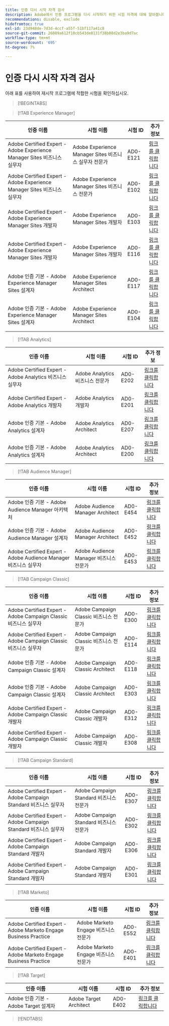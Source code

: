 ```yaml
---
title: 인증 다시 시작 자격 검사
description: Adobe에서 인증 프로그램을 다시 시작하기 위한 시험 자격에 대해 알아봅니다.
recommendations: disable, exclude
hidefromtoc: true
exl-id: 23d948de-7d3d-4ccf-a55f-51bf117a41c8
source-git-commit: 26089a612f10cb543de8131f38b08d2e3ba9d7ac
workflow-type: tm+mt
source-wordcount: '695'
ht-degree: 7%

---
```


# 인증 다시 시작 자격 검사

아래 표를 사용하여 재시작 프로그램에 적합한 시험을 확인하십시오.

>[!BEGINTABS]

>[!TAB Experience Manager]

| 인증 이름 | 시험 이름 | 시험 ID | 추가 정보 |
| --- | --- | --- | --- |
| Adobe Certified Expert - Adobe Experience Manager Sites 비즈니스 실무자 | Adobe Experience Manager Sites 비즈니스 실무자 전문가 | AD0-E121 | [링크를 클릭합니다](https://experienceleague.adobe.com/docs/certification/certification/restart-program.html?lang=en&quot;) |
| Adobe Certified Expert - Adobe Experience Manager Sites 비즈니스 실무자 | Adobe Experience Manager Sites 비즈니스 전문가 | AD0-E102 | [링크를 클릭합니다](https://experienceleague.adobe.com/docs/certification/certification/restart-program.html?lang=en&quot;) |
| Adobe Certified Expert - Adobe Experience Manager Sites 개발자 | Adobe Experience Manager Sites 개발자 | AD0-E103 | [링크를 클릭합니다](https://experienceleague.adobe.com/docs/certification/certification/restart-program.html?lang=en&quot;) |
| Adobe Certified Expert - Adobe Experience Manager Sites 개발자 | Adobe Experience Manager Sites 개발자 | AD0-E116 | [링크를 클릭합니다](https://experienceleague.adobe.com/docs/certification/certification/restart-program.html?lang=en&quot;) |
| Adobe 인증 기본 - Adobe Experience Manager Sites 설계자 | Adobe Experience Manager Sites Architect | AD0-E117 | [링크를 클릭합니다](https://experienceleague.adobe.com/docs/certification/certification/restart-program.html?lang=en&quot;) |
| Adobe 인증 기본 - Adobe Experience Manager Sites 설계자 | Adobe Experience Manager Sites Architect | AD0-E104 | [링크를 클릭합니다](https://experienceleague.adobe.com/docs/certification/certification/restart-program.html?lang=en&quot;) |

>[!TAB Analytics]

| 인증 이름 | 시험 이름 | 시험 ID | 추가 정보 |
| --- | --- | --- | --- |
| Adobe Certified Expert - Adobe Analytics 비즈니스 실무자 | Adobe Analytics 비즈니스 전문가 | AD0-E202 | [링크를 클릭합니다](https://experienceleague.adobe.com/docs/certification/certification/restart-program.html?lang=en&quot;) |
| Adobe Certified Expert - Adobe Analytics 개발자 | Adobe Analytics 개발자 | AD0-E201 | [링크를 클릭합니다](https://experienceleague.adobe.com/docs/certification/certification/restart-program.html?lang=en&quot;) |
| Adobe 인증 기본 - Adobe Analytics 설계자 | Adobe Analytics Architect | AD0-E207 | [링크를 클릭합니다](https://experienceleague.adobe.com/docs/certification/certification/restart-program.html?lang=en&quot;) |
| Adobe 인증 기본 - Adobe Analytics 설계자 | Adobe Analytics Architect | AD0-E200 | [링크를 클릭합니다](https://experienceleague.adobe.com/docs/certification/certification/restart-program.html?lang=en&quot;) |

>[!TAB Audience Manager]

| 인증 이름 | 시험 이름 | 시험 ID | 추가 정보 |
| --- | --- | --- | --- |
| Adobe 인증 기본 - Adobe Audience Manager 아키텍처 | Adobe Audience Manager Architect | AD0-E454 | [링크를 클릭합니다](https://experienceleague.adobe.com/docs/certification/certification/restart-program.html?lang=en&quot;) |
| Adobe 인증 기본 - Adobe Audience Manager 설계자 | Adobe Audience Manager Architect | AD0-E452 | [링크를 클릭합니다](https://experienceleague.adobe.com/docs/certification/certification/restart-program.html?lang=en&quot;) |
| Adobe Certified Expert - Adobe Audience Manager 비즈니스 실무자 | Adobe Audience Manager 비즈니스 전문가 | AD0-E453 | [링크를 클릭합니다](https://experienceleague.adobe.com/docs/certification/certification/restart-program.html?lang=en&quot;) |

>[!TAB Campaign Classic]

| 인증 이름 | 시험 이름 | 시험 ID | 추가 정보 |
| --- | --- | --- | --- |
| Adobe Certified Expert - Adobe Campaign Classic 비즈니스 실무자 | Adobe Campaign Classic 비즈니스 전문가 | AD0-E300 | [링크를 클릭합니다](https://experienceleague.adobe.com/docs/certification/certification/restart-program.html?lang=en&quot;) |
| Adobe Certified Expert - Adobe Campaign Classic 비즈니스 실무자 | Adobe Campaign Classic 비즈니스 전문가 | AD0-E114 | [링크를 클릭합니다](https://experienceleague.adobe.com/docs/certification/certification/restart-program.html?lang=en&quot;) |
| Adobe 인증 기본 - Adobe Campaign Classic 설계자 | Adobe Campaign Classic Architect | AD0-E118 | [링크를 클릭합니다](https://experienceleague.adobe.com/docs/certification/certification/restart-program.html?lang=en&quot;) |
| Adobe 인증 기본 - Adobe Campaign Classic 설계자 | Adobe Campaign Classic Architect | AD0-E303 | [링크를 클릭합니다](https://experienceleague.adobe.com/docs/certification/certification/restart-program.html?lang=en&quot;) |
| Adobe Certified Expert - Adobe Campaign Classic 개발자 | Adobe Campaign Classic 개발자 | AD0-E312 | [링크를 클릭합니다](https://experienceleague.adobe.com/docs/certification/certification/restart-program.html?lang=en&quot;) |
| Adobe Certified Expert - Adobe Campaign Classic 개발자 | Adobe Campaign Classic 개발자 | AD0-E308 | [링크를 클릭합니다](https://experienceleague.adobe.com/docs/certification/certification/restart-program.html?lang=en&quot;) |

>[!TAB Campaign Standard]

| 인증 이름 | 시험 이름 | 시험 ID | 추가 정보 |
| --- | --- | --- | --- |
| Adobe Certified Expert - Adobe Campaign Standard 비즈니스 실무자 | Adobe Campaign Standard 비즈니스 전문가 | AD0-E307 | [링크를 클릭합니다](https://experienceleague.adobe.com/docs/certification/certification/restart-program.html?lang=en&quot;) |
| Adobe Certified Expert - Adobe Campaign Standard 비즈니스 실무자 | Adobe Campaign Standard 비즈니스 전문가 | AD0-E302 | [링크를 클릭합니다](https://experienceleague.adobe.com/docs/certification/certification/restart-program.html?lang=en&quot;) |
| Adobe Certified Expert - Adobe Campaign Standard 개발자 | Adobe Campaign Standard 개발자 | AD0-E306 | [링크를 클릭합니다](https://experienceleague.adobe.com/docs/certification/certification/restart-program.html?lang=en&quot;) |
| Adobe Certified Expert - Adobe Campaign Standard 개발자 | Adobe Campaign Standard 개발자 | AD0-E301 | [링크를 클릭합니다](https://experienceleague.adobe.com/docs/certification/certification/restart-program.html?lang=en&quot;) |

>[!TAB Marketo]

| 인증 이름 | 시험 이름 | 시험 ID | 추가 정보 |
| --- | --- | --- | --- |
| Adobe Certified Expert - Adobe Marketo Engage Business Practice | Adobe Marketo Engage 비즈니스 전문가 | AD0-E552 | [링크를 클릭합니다](https://experienceleague.adobe.com/docs/certification/certification/restart-program.html?lang=en&quot;) |
| Adobe Certified Expert - Adobe Marketo Engage Business Practice | Adobe Marketo Engage 비즈니스 전문가 | AD0-E401 | [링크를 클릭합니다](https://experienceleague.adobe.com/docs/certification/certification/restart-program.html?lang=en&quot;) |

>[!TAB Target]

| 인증 이름 | 시험 이름 | 시험 ID | 추가 정보 |
| --- | --- | --- | --- |
| Adobe 인증 기본 - Adobe Target 설계자 | Adobe Target Architect | AD0-E402 | [링크를 클릭합니다](https://experienceleague.adobe.com/docs/certification/certification/restart-program.html?lang=en&quot;) |

>[!ENDTABS]
